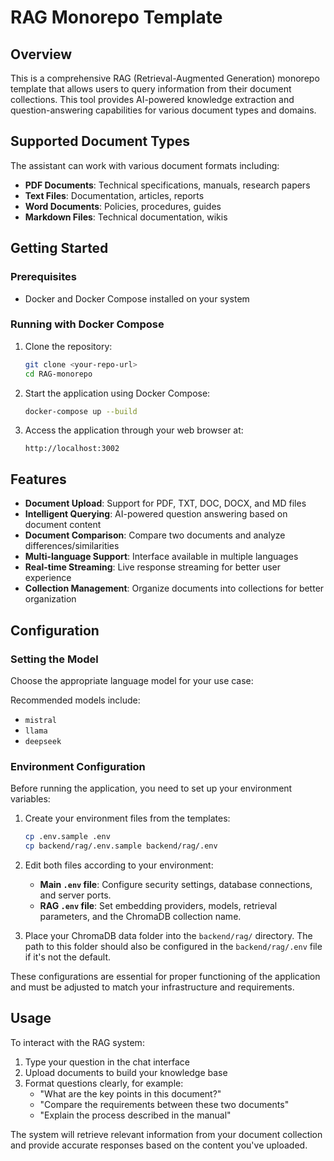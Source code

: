 # RAG Monorepo Template

## Overview
This is a comprehensive RAG (Retrieval-Augmented Generation) monorepo template that allows users to query information from their document collections. This tool provides AI-powered knowledge extraction and question-answering capabilities for various document types and domains.

## Supported Document Types
The assistant can work with various document formats including:

- **PDF Documents**: Technical specifications, manuals, research papers
- **Text Files**: Documentation, articles, reports  
- **Word Documents**: Policies, procedures, guides
- **Markdown Files**: Technical documentation, wikis

## Getting Started

### Prerequisites
- Docker and Docker Compose installed on your system

### Running with Docker Compose

1. Clone the repository:
   ```bash
   git clone <your-repo-url>
   cd RAG-monorepo
   ```

2. Start the application using Docker Compose:
   ```bash
   docker-compose up --build
   ```

3. Access the application through your web browser at:
   ```
   http://localhost:3002
   ```

## Features

- **Document Upload**: Support for PDF, TXT, DOC, DOCX, and MD files
- **Intelligent Querying**: AI-powered question answering based on document content
- **Document Comparison**: Compare two documents and analyze differences/similarities
- **Multi-language Support**: Interface available in multiple languages
- **Real-time Streaming**: Live response streaming for better user experience
- **Collection Management**: Organize documents into collections for better organization

## Configuration
### Setting the Model

Choose the appropriate language model for your use case:

Recommended models include:
- `mistral`
- `llama`
- `deepseek`

### Environment Configuration

Before running the application, you need to set up your environment variables:

1. Create your environment files from the templates:
   ```bash
   cp .env.sample .env
   cp backend/rag/.env.sample backend/rag/.env
   ```

2. Edit both files according to your environment:
   - **Main `.env` file**: Configure security settings, database connections, and server ports.
   - **RAG `.env` file**: Set embedding providers, models, retrieval parameters, and the ChromaDB collection name.

3. Place your ChromaDB data folder into the `backend/rag/` directory. The path to this folder should also be configured in the `backend/rag/.env` file if it's not the default.

These configurations are essential for proper functioning of the application and must be adjusted to match your infrastructure and requirements.

## Usage

To interact with the RAG system:

1. Type your question in the chat interface
2. Upload documents to build your knowledge base
3. Format questions clearly, for example:
   - "What are the key points in this document?"
   - "Compare the requirements between these two documents"
   - "Explain the process described in the manual"

The system will retrieve relevant information from your document collection and provide accurate responses based on the content you've uploaded.

